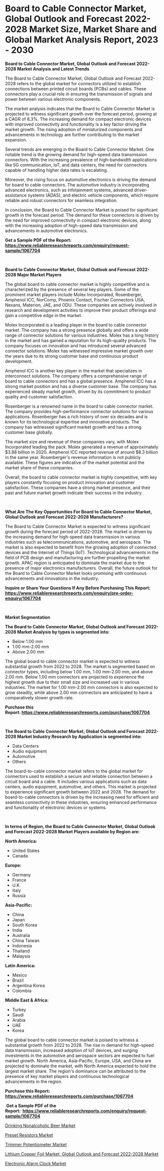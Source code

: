 <p><h1>Board to Cable Connector Market, Global Outlook and Forecast 2022-2028 Market Size, Market Share and Global Market Analysis Report, 2023 - 2030</h1></p><p><strong>Board to Cable Connector Market, Global Outlook and Forecast 2022-2028 Market Analysis and Latest Trends</strong></p>
<p><p>The Board to Cable Connector Market, Global Outlook and Forecast 2022-2028 refers to the global market for connectors utilized to establish connections between printed circuit boards (PCBs) and cables. These connectors play a crucial role in ensuring the transmission of signals and power between various electronic components.</p><p>The market analysis indicates that the Board to Cable Connector Market is projected to witness significant growth over the forecast period, growing at a CAGR of 8.3%. The increasing demand for compact electronic devices with improved connectivity and functionality is a key factor driving the market growth. The rising adoption of miniaturized components and advancements in technology are further contributing to the market expansion.</p><p>Several trends are emerging in the Board to Cable Connector Market. One notable trend is the growing demand for high-speed data transmission connectors. With the increasing prevalence of high-bandwidth applications like 5G communication, IoT, and data centers, the need for connectors capable of handling higher data rates is escalating.</p><p>Moreover, the rising focus on automotive electronics is driving the demand for board to cable connectors. The automotive industry is incorporating advanced electronics, such as infotainment systems, advanced driver-assistance systems (ADAS), and electric vehicle components, which require reliable and robust connectors for seamless integration.</p><p>In conclusion, the Board to Cable Connector Market is poised for significant growth in the forecast period. The demand for these connectors is driven by the need for improved connectivity in compact electronic devices, along with the increasing adoption of high-speed data transmission and advancements in automotive electronics.</p></p>
<p><strong>Get a Sample PDF of the Report:&nbsp; <a href="https://www.reliableresearchreports.com/enquiry/request-sample/1067704">https://www.reliableresearchreports.com/enquiry/request-sample/1067704</a></strong></p>
<p>&nbsp;</p>
<p><strong>Board to Cable Connector Market, Global Outlook and Forecast 2022-2028 Major Market Players</strong></p>
<p><p>The global board to cable connector market is highly competitive and is characterized by the presence of several key players. Some of the prominent market players include Molex Incorporated, Rosenberger, Amphenol ICC, NorComp, Phoenix Contact, Fischer Connectors USA, Nexans, Materion, JAE, and ODU. These companies are actively involved in research and development activities to improve their product offerings and gain a competitive edge in the market.</p><p>Molex Incorporated is a leading player in the board to cable connector market. The company has a strong presence globally and offers a wide range of connector solutions for various industries. Molex has a long history in the market and has gained a reputation for its high-quality products. The company focuses on innovation and has introduced several advanced connector solutions. Molex has witnessed impressive market growth over the years due to its strong customer base and continuous product development.</p><p>Amphenol ICC is another key player in the market that specializes in interconnect solutions. The company offers a comprehensive range of board to cable connectors and has a global presence. Amphenol ICC has a strong market position and has a diverse customer base. The company has experienced steady market growth, driven by its commitment to product quality and customer satisfaction.</p><p>Rosenberger is a renowned name in the board to cable connector market. The company provides high-performance connector solutions for various applications. Rosenberger has a rich history of over six decades and is known for its technological expertise and innovative products. The company has witnessed significant market growth and has a strong customer base globally.</p><p>The market size and revenue of these companies vary, with Molex Incorporated leading the pack. Molex generated a revenue of approximately $3.88 billion in 2020. Amphenol ICC reported revenue of around $8.3 billion in the same year. Rosenberger's revenue information is not publicly available. These figures are indicative of the market potential and the market share of these companies.</p><p>Overall, the board to cable connector market is highly competitive, with key players constantly focusing on product innovation and customer satisfaction. These companies have a strong market presence, and their past and future market growth indicate their success in the industry.</p></p>
<p>&nbsp;</p>
<p><strong>What Are The Key Opportunities For Board to Cable Connector Market, Global Outlook and Forecast 2022-2028 Manufacturers?</strong></p>
<p><p>The Board to Cable Connector Market is expected to witness significant growth during the forecast period of 2022-2028. The market is driven by the increasing demand for high-speed data transmission in various industries such as telecommunications, automotive, and aerospace. The market is also expected to benefit from the growing adoption of connected devices and the Internet of Things (IoT). Technological advancements in the field of PCB design and manufacturing are further propelling the market growth. APAC region is anticipated to dominate the market due to the presence of major electronics manufacturers. Overall, the future outlook for the Board to Cable Connector Market looks promising with continuous advancements and innovations in the industry.</p></p>
<p><strong>Inquire or Share Your Questions If Any Before Purchasing This Report: <a href="https://www.reliableresearchreports.com/enquiry/pre-order-enquiry/1067704">https://www.reliableresearchreports.com/enquiry/pre-order-enquiry/1067704</a></strong></p>
<p>&nbsp;</p>
<p><strong>Market Segmentation</strong></p>
<p><strong>The Board to Cable Connector Market, Global Outlook and Forecast 2022-2028 Market Analysis by types is segmented into:</strong></p>
<p><ul><li>Below 1.00 mm</li><li>1.00 mm-2.00 mm</li><li>Above 2.00 mm</li></ul></p>
<p><p>The global board to cable connector market is expected to witness substantial growth from 2022 to 2028. The market is segmented based on connector types, including below 1.00 mm, 1.00 mm-2.00 mm, and above 2.00 mm. Below 1.00 mm connectors are projected to experience the highest growth due to their small size and increased use in various industries. The market for 1.00 mm-2.00 mm connectors is also expected to grow steadily, while above 2.00 mm connectors are anticipated to have a comparatively slower growth rate.</p></p>
<p><strong>Purchase this Report:&nbsp;<a href="https://www.reliableresearchreports.com/purchase/1067704">https://www.reliableresearchreports.com/purchase/1067704</a></strong></p>
<p>&nbsp;</p>
<p><strong>The Board to Cable Connector Market, Global Outlook and Forecast 2022-2028 Market Industry Research by Application is segmented into:</strong></p>
<p><ul><li>Data Centers</li><li>Audio equipment</li><li>Automotive</li><li>Others</li></ul></p>
<p><p>The board-to-cable connector market refers to the global market for connectors used to establish a secure and reliable connection between a circuit board and a cable. It includes various applications such as data centers, audio equipment, automotive, and others. This market is projected to experience significant growth between 2022 and 2028. The demand for board-to-cable connectors is driven by the increasing need for efficient and seamless connectivity in these industries, ensuring enhanced performance and functionality of electronic devices or systems.</p></p>
<p>&nbsp;</p>
<p><strong>In terms of Region, the Board to Cable Connector Market, Global Outlook and Forecast 2022-2028 Market Players available by Region are:</strong></p>
<p>
    <p> <strong> North America: </strong>
        <ul>
            <li>United States</li>
            <li>Canada</li>
        </ul>
        </p> 
    <p> <strong> Europe: </strong>
        <ul>
            <li>Germany</li>
            <li>France</li>
            <li>U.K.</li>
            <li>Italy</li>
            <li>Russia</li>
        </ul>
        </p> 
    <p> <strong> Asia-Pacific: </strong>
        <ul>
            <li>China</li>
            <li>Japan</li>
            <li>South Korea</li>
            <li>India</li>
            <li>Australia</li>
            <li>China Taiwan</li>
            <li>Indonesia</li>
            <li>Thailand</li>
            <li>Malaysia</li>
        </ul>
        </p> 
    <p> <strong> Latin America: </strong>
        <ul>
            <li>Mexico</li>
            <li>Brazil</li>
            <li>Argentina Korea</li>
            <li>Colombia</li>
        </ul>
        </p> 
    <p> <strong> Middle East & Africa: </strong>
        <ul>
            <li>Turkey</li>
            <li>Saudi</li>
            <li>Arabia</li>
            <li>UAE</li>
            <li>Korea</li>
        </ul>
    </p>
    </p>
<p><p>The global board to cable connector market is poised to witness a substantial growth from 2022 to 2028. The rise in demand for high-speed data transmission, increased adoption of IoT devices, and surging investments in the automotive and aerospace sectors are expected to fuel market growth. North America, Asia-Pacific, Europe, USA, and China are projected to dominate the market, with North America expected to hold the largest market share. The region's dominance can be attributed to the presence of key market players and continuous technological advancements in the region.</p></p>
<p><strong>Purchase this Report: <a href="https://www.reliableresearchreports.com/purchase/1067704">https://www.reliableresearchreports.com/purchase/1067704</a></strong></p>
<p>&nbsp;<strong>Get a Sample PDF of the Report:&nbsp;&nbsp;<a href="https://www.reliableresearchreports.com/enquiry/request-sample/1067704">https://www.reliableresearchreports.com/enquiry/request-sample/1067704</a></strong></p>
<p><strong></strong></p>
<p><p><a href="https://www.reportprime.com/drinking-nonalcoholic-beer-r6763">Drinking Nonalcoholic Beer Market</a></p><p><a href="https://www.linkedin.com/pulse/preset-resistors-market-size-share-global-analysis-report-2023-bz29c/">Preset Resistors Market</a></p><p><a href="https://www.linkedin.com/pulse/trimmer-potentiometer-market-research-report-provides-thorough-c9qoc/">Trimmer Potentiometer Market</a></p><p><a href="https://github.com/JameTravis/Market-Research-Report-List-1/blob/main/lithium-copper-foil-market-global-outlook-and-forecast-2022-2028-market.md">Lithium Copper Foil Market, Global Outlook and Forecast 2022-2028 Market</a></p><p><a href="https://medium.com/@nelljian7548/electronic-alarm-clock-market-size-growth-forecast-2023-2030-a2d37bfc4ee8">Electronic Alarm Clock Market</a></p></p>